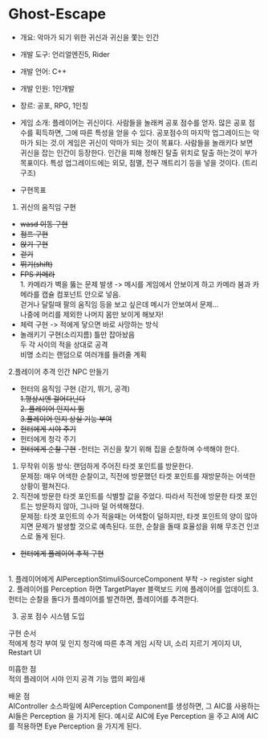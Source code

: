  # Ghost-Escape


- 개요: 악마가 되기 위한 귀신과 귀신을 쫓는 인간
- 개발 도구: 언리얼엔진5, Rider
- 개발 언어: C++
- 개발 인원: 1인개발
- 장르: 공포, RPG, 1인칭
- 게임 소개: 플레이어는 귀신이다. 사람들을 놀래켜 공포 점수를 얻자. 많은 공포 점수를 획득하면, 그에 따른 특성을 얻을 수 있다. 공포점수의 마지막 업그레이드는 악마가 되는 것.이 게임은 귀신이 악마가 되는 것이 목표다. 사람들을 놀래키다 보면 귀신을 잡는 인간이 등장한다. 인간을 피해 정해진 탈출 위치로 탈출 하는것이 부가 목표이다. 특성 업그레이드에는 외모, 점멸, 전구 깨트리기 등을 넣을 것이다. (트리구조)

- 구현목표<br>
1. 귀신의 움직임 구현 
 - ~~wasd 이동 구현~~
 - ~~점프 구현~~
 - ~~앉기 구현~~
 - ~~걷기~~
 - ~~뛰기(shift)~~
 - ~~FPS 카메라~~ 
 <br> 1. 카메라가 벽을 뚫는 문제 발생 -> 메시를 게임에서 안보이게 하고 카메라 붐과 카메라를 캡슐 컴포넌트 안으로 넣음.
 <br> 걷거나 달릴때 팔의 움직임 등을 보고 싶은데 메시가 안보여서 문제...
 <br> 나중에 머리를 제외한 나머지 몸만 보이게 해보자!
 - 체력 구현 -> 적에게 닿으면 바로 사망하는 방식
 - 놀래키기 구현(소리지름) 틀만 잡아놨음
<br> 두 각 사이의 적을 상대로 공격
<br> 비명 소리는 랜덤으로 여러개를 들려줄 계획


2.플레이어 추격 인간 NPC 만들기
  - 헌터의 움직임 구현 (걷기, 뛰기, 공격)
  <br>~~1.평상시엔 걸어다닌다~~
  <br>~~2. 플레이어 인지시 뜀~~
  <br>~~3.플레이어 인지 상실 기능 부여~~ 
  - ~~헌터에게 시야 주기~~
  - 헌터에게 청각 주기
  - ~~헌터에게 순찰 구현~~
  -헌터는 귀신을 찾기 위해 집을 순찰하며 수색해야 한다. <br>
   1. 무작위 이동 방식: 랜덤하게 주어진 타겟 포인트를 방문한다. <br>문제점: 매우 어색한 순찰이고, 직전에 방문했던 타겟 포인트를 재방문하는 어색한 상황이 펼쳐진다.
   2. 직전에 방문한 타겟 포인트를 식별할 값을 주었다. 따라서 직전에 방문한 타겟 포인트는 방문하지 않아, 그나마 덜 어색해졌다. <br>문제점: 타겟 포인트의 수가 적을때는 어색함이 덜하지만, 타겟 포인트의 양이 많아지면 문제가 발생할 것으로 예측된다. 또한, 순찰을 돌때 효율성을 위해 무조건 인코스로 돌게 된다.
   
  - ~~헌터에게 플레이어 추적 구현~~
  <br>
  1. 플레이어에게 AIPerceptionStimuliSourceComponent 부착 -> register sight 
  2. 플레이어를 Perception 하면 TargetPlayer 블랙보드 키에 플레이어를 업데이트
  3. 헌터는 순찰을 돌다가 플레이어를 발견하면, 플레이어를 추격한다.

3. 공포 점수 시스템 도입


구현 순서<br>
적에게 청각 부여 및 인지
청각에 따른 추격
게임 시작 UI, 소리 지르기 게이지 UI, Restart UI 


미흡한 점 <br>
적의 플레이어 시야 인지
공격 기능
맵의 짜임새 

배운 점<br>
AIController 소스파일에 AIPerception Component를 생성하면, 그 AIC를 사용하는 AI들은 Perception 을 가지게 된다. 예시로 AIC에 Eye Perception 을 주고 AI에 AIC를 적용하면 Eye Perception 을 가지게 된다.





